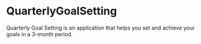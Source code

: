 # QuarterlyGoalSetting
Quarterly Goal Setting is an application that helps you set and achieve your goals in a 3-month period.
